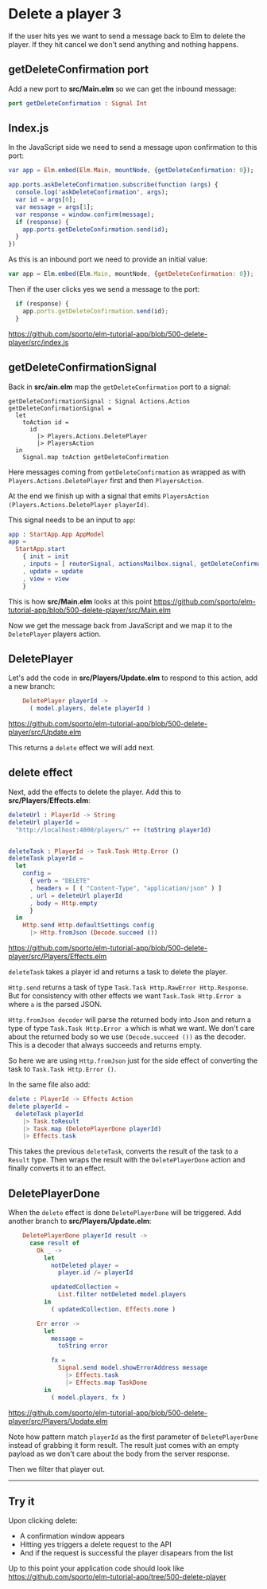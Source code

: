 # Delete a player 3

If the user hits yes we want to send a message back to Elm to delete the player. If they hit cancel we don't send anything and nothing happens.

## getDeleteConfirmation port

Add a new port to __src/Main.elm__ so we can get the inbound message:

```elm
port getDeleteConfirmation : Signal Int
```

## Index.js

In the JavaScript side we need to send a message upon confirmation to this port:

```elm
var app = Elm.embed(Elm.Main, mountNode, {getDeleteConfirmation: 0});

app.ports.askDeleteConfirmation.subscribe(function (args) {
  console.log('askDeleteConfirmation', args);
  var id = args[0];
  var message = args[1];
  var response = window.confirm(message);
  if (response) {
    app.ports.getDeleteConfirmation.send(id);
  }
})
```

As this is an inbound port we need to provide an initial value:

```js
var app = Elm.embed(Elm.Main, mountNode, {getDeleteConfirmation: 0});
```

Then if the user clicks yes we send a message to the port:
```js
  if (response) {
    app.ports.getDeleteConfirmation.send(id);
  }
```

<https://github.com/sporto/elm-tutorial-app/blob/500-delete-player/src/index.js>

## getDeleteConfirmationSignal

Back in __src/ain.elm__ map the `getDeleteConfirmation` port to a signal:

```
getDeleteConfirmationSignal : Signal Actions.Action
getDeleteConfirmationSignal =
  let
    toAction id =
      id
        |> Players.Actions.DeletePlayer
        |> PlayersAction
  in
    Signal.map toAction getDeleteConfirmation
```

Here messages coming from `getDeleteConfirmation` as wrapped as with `Players.Actions.DeletePlayer` first and then `PlayersAction`. 

At the end we finish up with a signal that emits `PlayersAction (Players.Actions.DeletePlayer playerId)`.

This signal needs to be an input to `app`:

```elm
app : StartApp.App AppModel
app =
  StartApp.start
    { init = init
    , inputs = [ routerSignal, actionsMailbox.signal, getDeleteConfirmationSignal ]
    , update = update
    , view = view
    }
 ```
 
This is how __src/Main.elm__ looks at this point <https://github.com/sporto/elm-tutorial-app/blob/500-delete-player/src/Main.elm>
 
Now we get the message back from JavaScript and we map it to the `DeletePlayer` players action.


## DeletePlayer

Let's add the code in __src/Players/Update.elm__ to respond to this action, add a new branch:

```elm
    DeletePlayer playerId ->
      ( model.players, delete playerId )
```

<https://github.com/sporto/elm-tutorial-app/blob/500-delete-player/src/Update.elm>

This returns a `delete` effect we will add next.

## delete effect

Next, add the effects to delete the player. Add this to __src/Players/Effects.elm__:

```elm
deleteUrl : PlayerId -> String
deleteUrl playerId =
  "http://localhost:4000/players/" ++ (toString playerId)


deleteTask : PlayerId -> Task.Task Http.Error ()
deleteTask playerId =
  let
    config =
      { verb = "DELETE"
      , headers = [ ( "Content-Type", "application/json" ) ]
      , url = deleteUrl playerId
      , body = Http.empty
      }
  in
    Http.send Http.defaultSettings config
      |> Http.fromJson (Decode.succeed ())
```

<https://github.com/sporto/elm-tutorial-app/blob/500-delete-player/src/Players/Effects.elm>

`deleteTask` takes a player id and returns a task to delete the player.

`Http.send` returns a task of type `Task.Task Http.RawError Http.Response`. But for consistency with other effects we want `Task.Task Http.Error a` where `a` is the parsed JSON.

`Http.fromJson decoder` will parse the returned body into Json and return a type of type `Task.Task Http.Error a` which is what we want. We don't care about the returned body so we use `(Decode.succeed ())` as the decoder. This is a decoder that always succeeds and returns empty. 

So here we are using `Http.fromJson` just for the side effect of converting the task to `Task.Task Http.Error ()`.

In the same file also add:

```elm
delete : PlayerId -> Effects Action
delete playerId =
  deleteTask playerId
    |> Task.toResult
    |> Task.map (DeletePlayerDone playerId)
    |> Effects.task
```

This takes the previous `deleteTask`, converts the result of the task to a `Result` type. Then wraps the result with the `DeletePlayerDone` action and finally converts it to an effect.

## DeletePlayerDone


When the `delete` effect is done `DeletePlayerDone` will be triggered. Add another branch to __src/Players/Update.elm__:

```elm
    DeletePlayerDone playerId result ->
      case result of
        Ok _ ->
          let
            notDeleted player =
              player.id /= playerId

            updatedCollection =
              List.filter notDeleted model.players
          in
            ( updatedCollection, Effects.none )

        Err error ->
          let
            message =
              toString error

            fx =
              Signal.send model.showErrorAddress message
                |> Effects.task
                |> Effects.map TaskDone
          in
            ( model.players, fx )
```

<https://github.com/sporto/elm-tutorial-app/blob/500-delete-player/src/Players/Update.elm>

Note how pattern match `playerId` as the first parameter of `DeletePlayerDone` instead of grabbing it form result. The result just comes with an empty payload as we don't care about the body from the server response.

Then we filter that player out.

--- 

## Try it

Upon clicking delete:

- A confirmation window appears
- Hitting yes triggers a delete request to the API
- And if the request is successful the player disapears from the list

Up to this point your application code should look like <https://github.com/sporto/elm-tutorial-app/tree/500-delete-player>
